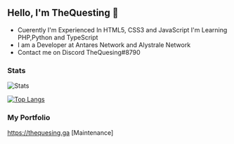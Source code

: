 ## Hello, I'm TheQuesting 👋

- Cuerently I'm Experienced In HTML5, CSS3 and JavaScript I'm Learning PHP,Python and TypeScript
- I am a Developer at Antares Network and Alystrale Network
- Contact me on Discord TheQuesing#8790

### Stats

![Stats](https://github-readme-stats.vercel.app/api?username=thequesing&show_icons=true&theme=tokyonight)


[![Top Langs](https://github-readme-stats.vercel.app/api/top-langs/?username=thequesing&layout=compact)](https://github.com/anuraghazra/github-readme-stats)

### My Portfolio

https://thequesing.ga [Maintenance]

